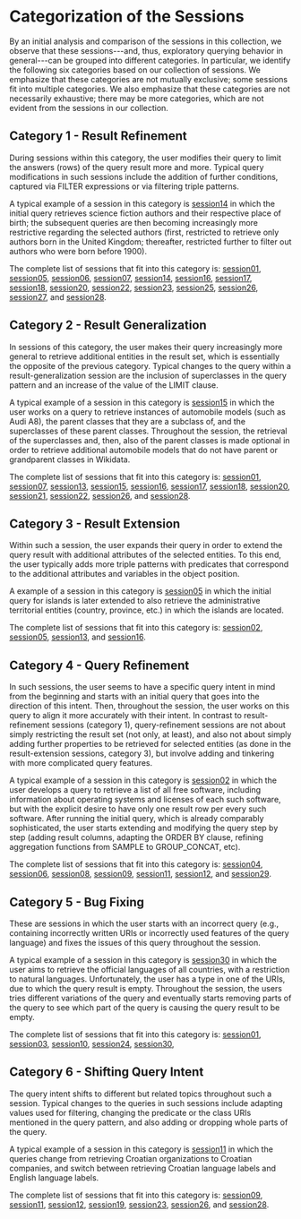 # Categorization of the Sessions
By an initial analysis and comparison of the sessions in this collection, we observe that these sessions---and, thus, exploratory querying behavior in general---can be grouped into different categories. In particular, we identify the following six categories based on our collection of sessions. We emphasize that these categories are not mutually exclusive; some sessions fit into multiple categories. We also emphasize that these categories are not necessarily exhaustive; there may be more categories, which are not evident from the sessions in our collection.

## Category 1 - Result Refinement
During sessions within this category, the user modifies their query to limit the answers (rows) of the query result more and more. Typical query modifications in such sessions include the addition of further conditions, captured via FILTER expressions or via filtering triple patterns.

A typical example of a session in this category is [session14](https://github.com/hartig/ExploratoryQueryingSessions/tree/main/sessions/session14) in which the initial query retrieves science fiction authors and their respective place of birth; the subsequent queries are then becoming increasingly more restrictive regarding the selected authors (first, restricted to retrieve only authors born in the United Kingdom; thereafter, restricted further to filter out authors who were born before 1900).

The complete list of sessions that fit into this category is:
[session01](https://github.com/hartig/ExploratoryQueryingSessions/tree/main/sessions/session01),
[session05](https://github.com/hartig/ExploratoryQueryingSessions/tree/main/sessions/session05),
[session06](https://github.com/hartig/ExploratoryQueryingSessions/tree/main/sessions/session06),
[session07](https://github.com/hartig/ExploratoryQueryingSessions/tree/main/sessions/session07),
[session14](https://github.com/hartig/ExploratoryQueryingSessions/tree/main/sessions/session14),
[session16](https://github.com/hartig/ExploratoryQueryingSessions/tree/main/sessions/session16),
[session17](https://github.com/hartig/ExploratoryQueryingSessions/tree/main/sessions/session17),
[session18](https://github.com/hartig/ExploratoryQueryingSessions/tree/main/sessions/session18),
[session20](https://github.com/hartig/ExploratoryQueryingSessions/tree/main/sessions/session20),
[session22](https://github.com/hartig/ExploratoryQueryingSessions/tree/main/sessions/session22),
[session23](https://github.com/hartig/ExploratoryQueryingSessions/tree/main/sessions/session23),
[session25](https://github.com/hartig/ExploratoryQueryingSessions/tree/main/sessions/session25),
[session26](https://github.com/hartig/ExploratoryQueryingSessions/tree/main/sessions/session26),
[session27](https://github.com/hartig/ExploratoryQueryingSessions/tree/main/sessions/session27), and
[session28](https://github.com/hartig/ExploratoryQueryingSessions/tree/main/sessions/session28).

## Category 2 - Result Generalization
In sessions of this category, the user makes their query increasingly more general to retrieve additional entities in the result set, which is essentially the opposite of the previous category. Typical changes to the query within a result-generalization session are the inclusion of superclasses in the query pattern and an increase of the value of the LIMIT clause.

A typical example of a session in this category is [session15](https://github.com/hartig/ExploratoryQueryingSessions/tree/main/sessions/session15) in which the user works on a query to retrieve instances of automobile models (such as Audi A8), the parent classes that they are a subclass of, and the superclasses of these parent classes. Throughout the session, the retrieval of the superclasses and, then, also of the parent classes is made optional in order to retrieve additional automobile models that do not have parent or grandparent classes in Wikidata.

The complete list of sessions that fit into this category is:
[session01](https://github.com/hartig/ExploratoryQueryingSessions/tree/main/sessions/session01),
[session07](https://github.com/hartig/ExploratoryQueryingSessions/tree/main/sessions/session07),
[session13](https://github.com/hartig/ExploratoryQueryingSessions/tree/main/sessions/session13),
[session15](https://github.com/hartig/ExploratoryQueryingSessions/tree/main/sessions/session15),
[session16](https://github.com/hartig/ExploratoryQueryingSessions/tree/main/sessions/session16),
[session17](https://github.com/hartig/ExploratoryQueryingSessions/tree/main/sessions/session17),
[session18](https://github.com/hartig/ExploratoryQueryingSessions/tree/main/sessions/session18),
[session20](https://github.com/hartig/ExploratoryQueryingSessions/tree/main/sessions/session20),
[session21](https://github.com/hartig/ExploratoryQueryingSessions/tree/main/sessions/session21),
[session22](https://github.com/hartig/ExploratoryQueryingSessions/tree/main/sessions/session22),
[session26](https://github.com/hartig/ExploratoryQueryingSessions/tree/main/sessions/session26), and
[session28](https://github.com/hartig/ExploratoryQueryingSessions/tree/main/sessions/session28).

## Category 3 - Result Extension
Within such a session, the user expands their query in order to extend the query result with additional attributes of the selected entities. To this end, the user typically adds more triple patterns with predicates that correspond to the additional attributes and variables in the object position.

A example of a session in this category is [session05](https://github.com/hartig/ExploratoryQueryingSessions/tree/main/sessions/session05) in which the initial query for islands is later extended to also retrieve the administrative territorial entities (country, province, etc.) in which the islands are located.

The complete list of sessions that fit into this category is:
[session02](https://github.com/hartig/ExploratoryQueryingSessions/tree/main/sessions/session02),
[session05](https://github.com/hartig/ExploratoryQueryingSessions/tree/main/sessions/session05),
[session13](https://github.com/hartig/ExploratoryQueryingSessions/tree/main/sessions/session13), and
[session16](https://github.com/hartig/ExploratoryQueryingSessions/tree/main/sessions/session16).

## Category 4 - Query Refinement
In such sessions, the user seems to have a specific query intent in mind from the beginning and starts with an initial query that goes into the direction of this intent. Then, throughout the session, the user works on this query to align it more accurately with their intent. In contrast to result-refinement sessions (category 1), query-refinement sessions are not about simply restricting the result set (not only, at least), and also not about simply adding further properties to be retrieved for selected entities (as done in the result-extension sessions, category 3), but involve adding and tinkering with more complicated query features.

A typical example of a session in this category is [session02](https://github.com/hartig/ExploratoryQueryingSessions/tree/main/sessions/session02) in which the user develops a query to retrieve a list of all free software, including information about operating systems and licenses of each such software, but with the explicit desire to have only one result row per every such software. After running the initial query, which is already comparably sophisticated, the user starts extending and modifying the query step by step (adding result columns, adapting the ORDER BY clause, refining aggregation functions from SAMPLE to GROUP_CONCAT, etc).

The complete list of sessions that fit into this category is:
[session04](https://github.com/hartig/ExploratoryQueryingSessions/tree/main/sessions/session04),
[session06](https://github.com/hartig/ExploratoryQueryingSessions/tree/main/sessions/session06),
[session08](https://github.com/hartig/ExploratoryQueryingSessions/tree/main/sessions/session08),
[session09](https://github.com/hartig/ExploratoryQueryingSessions/tree/main/sessions/session09),
[session11](https://github.com/hartig/ExploratoryQueryingSessions/tree/main/sessions/session11),
[session12](https://github.com/hartig/ExploratoryQueryingSessions/tree/main/sessions/session12), and
[session29](https://github.com/hartig/ExploratoryQueryingSessions/tree/main/sessions/session29).

## Category 5 - Bug Fixing
These are sessions in which the user starts with an incorrect query (e.g., containing incorrectly written URIs or incorrectly used features of the query language) and fixes the issues of this query throughout the session.

A typical example of a session in this category is [session30](https://github.com/hartig/ExploratoryQueryingSessions/tree/main/sessions/session30) in which the user aims to retrieve the official languages of all countries, with a restriction to natural languages. Unfortunately, the user has a type in one of the URIs, due to which the query result is empty. Throughout the session, the users tries different variations of the query and eventually starts removing parts of the query to see which part of the query is causing the query result to be empty.

The complete list of sessions that fit into this category is:
[session01](https://github.com/hartig/ExploratoryQueryingSessions/tree/main/sessions/session01),
[session03](https://github.com/hartig/ExploratoryQueryingSessions/tree/main/sessions/session03),
[session10](https://github.com/hartig/ExploratoryQueryingSessions/tree/main/sessions/session10),
[session24](https://github.com/hartig/ExploratoryQueryingSessions/tree/main/sessions/session24),
[session30](https://github.com/hartig/ExploratoryQueryingSessions/tree/main/sessions/session30),

## Category 6 - Shifting Query Intent
The query intent shifts to different but related topics throughout such a session. Typical changes to the queries in such sessions include adapting values used for filtering, changing the predicate or the class URIs mentioned in the query pattern, and also adding or dropping whole parts of the query.

A typical example of a session in this category is [session11](https://github.com/hartig/ExploratoryQueryingSessions/tree/main/sessions/session11) in which the queries change from retrieving Croatian organizations to Croatian companies, and switch between retrieving Croatian language labels and English language labels.

The complete list of sessions that fit into this category is:
[session09](https://github.com/hartig/ExploratoryQueryingSessions/tree/main/sessions/session09),
[session11](https://github.com/hartig/ExploratoryQueryingSessions/tree/main/sessions/session11),
[session12](https://github.com/hartig/ExploratoryQueryingSessions/tree/main/sessions/session12),
[session19](https://github.com/hartig/ExploratoryQueryingSessions/tree/main/sessions/session19),
[session23](https://github.com/hartig/ExploratoryQueryingSessions/tree/main/sessions/session23),
[session26](https://github.com/hartig/ExploratoryQueryingSessions/tree/main/sessions/session26), and
[session28](https://github.com/hartig/ExploratoryQueryingSessions/tree/main/sessions/session28).
